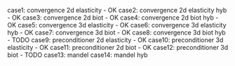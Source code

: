 case1: convergence 2d elasticity - OK
case2: convergence 2d elasticity hyb - OK
case3: convergence 2d biot - OK
case4: convergence 2d biot hyb - OK
case5: convergence 3d elasticity - OK
case6: convergence 3d elasticity hyb - OK
case7: convergence 3d biot - OK
case8: convergence 3d biot hyb - TODO
case9: preconditioner 2d elasticity - OK
case10: preconditioner 3d elasticity - OK
case11: preconditioner 2d biot - OK
case12: preconditioner 3d biot - TODO
case13: mandel
case14: mandel hyb
